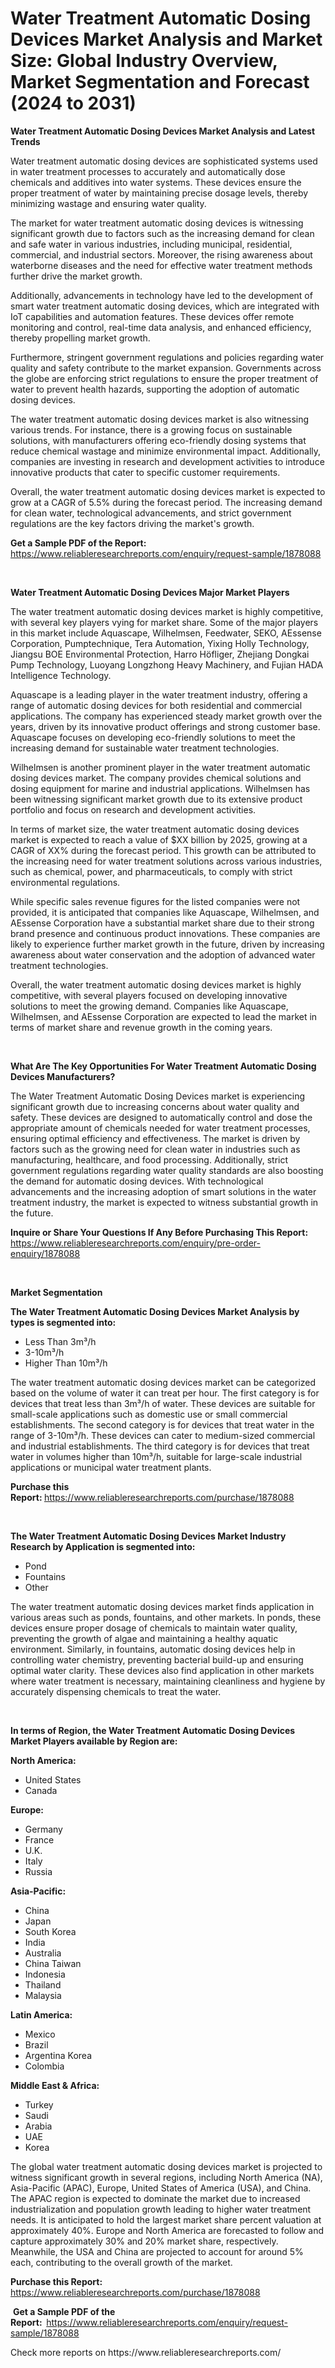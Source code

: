 <p><h1>Water Treatment Automatic Dosing Devices Market Analysis and Market Size: Global Industry Overview, Market Segmentation and Forecast (2024 to 2031)</h1></p><p><strong>Water Treatment Automatic Dosing Devices Market Analysis and Latest Trends</strong></p>
<p><p>Water treatment automatic dosing devices are sophisticated systems used in water treatment processes to accurately and automatically dose chemicals and additives into water systems. These devices ensure the proper treatment of water by maintaining precise dosage levels, thereby minimizing wastage and ensuring water quality.</p><p>The market for water treatment automatic dosing devices is witnessing significant growth due to factors such as the increasing demand for clean and safe water in various industries, including municipal, residential, commercial, and industrial sectors. Moreover, the rising awareness about waterborne diseases and the need for effective water treatment methods further drive the market growth.</p><p>Additionally, advancements in technology have led to the development of smart water treatment automatic dosing devices, which are integrated with IoT capabilities and automation features. These devices offer remote monitoring and control, real-time data analysis, and enhanced efficiency, thereby propelling market growth.</p><p>Furthermore, stringent government regulations and policies regarding water quality and safety contribute to the market expansion. Governments across the globe are enforcing strict regulations to ensure the proper treatment of water to prevent health hazards, supporting the adoption of automatic dosing devices.</p><p>The water treatment automatic dosing devices market is also witnessing various trends. For instance, there is a growing focus on sustainable solutions, with manufacturers offering eco-friendly dosing systems that reduce chemical wastage and minimize environmental impact. Additionally, companies are investing in research and development activities to introduce innovative products that cater to specific customer requirements.</p><p>Overall, the water treatment automatic dosing devices market is expected to grow at a CAGR of 5.5% during the forecast period. The increasing demand for clean water, technological advancements, and strict government regulations are the key factors driving the market's growth.</p></p>
<p><strong>Get a Sample PDF of the Report:&nbsp;</strong> <a href="https://www.reliableresearchreports.com/enquiry/request-sample/1878088">https://www.reliableresearchreports.com/enquiry/request-sample/1878088</a></p>
<p>&nbsp;</p>
<p><strong>Water Treatment Automatic Dosing Devices Major Market Players</strong></p>
<p><p>The water treatment automatic dosing devices market is highly competitive, with several key players vying for market share. Some of the major players in this market include Aquascape, Wilhelmsen, Feedwater, SEKO, AEssense Corporation, Pumptechnique, Tera Automation, Yixing Holly Technology, Jiangsu BOE Environmental Protection, Harro Höfliger, Zhejiang Dongkai Pump Technology, Luoyang Longzhong Heavy Machinery, and Fujian HADA Intelligence Technology.</p><p>Aquascape is a leading player in the water treatment industry, offering a range of automatic dosing devices for both residential and commercial applications. The company has experienced steady market growth over the years, driven by its innovative product offerings and strong customer base. Aquascape focuses on developing eco-friendly solutions to meet the increasing demand for sustainable water treatment technologies.</p><p>Wilhelmsen is another prominent player in the water treatment automatic dosing devices market. The company provides chemical solutions and dosing equipment for marine and industrial applications. Wilhelmsen has been witnessing significant market growth due to its extensive product portfolio and focus on research and development activities.</p><p>In terms of market size, the water treatment automatic dosing devices market is expected to reach a value of $XX billion by 2025, growing at a CAGR of XX% during the forecast period. This growth can be attributed to the increasing need for water treatment solutions across various industries, such as chemical, power, and pharmaceuticals, to comply with strict environmental regulations.</p><p>While specific sales revenue figures for the listed companies were not provided, it is anticipated that companies like Aquascape, Wilhelmsen, and AEssense Corporation have a substantial market share due to their strong brand presence and continuous product innovations. These companies are likely to experience further market growth in the future, driven by increasing awareness about water conservation and the adoption of advanced water treatment technologies.</p><p>Overall, the water treatment automatic dosing devices market is highly competitive, with several players focused on developing innovative solutions to meet the growing demand. Companies like Aquascape, Wilhelmsen, and AEssense Corporation are expected to lead the market in terms of market share and revenue growth in the coming years.</p></p>
<p>&nbsp;</p>
<p><strong>What Are The Key Opportunities For Water Treatment Automatic Dosing Devices Manufacturers?</strong></p>
<p><p>The Water Treatment Automatic Dosing Devices market is experiencing significant growth due to increasing concerns about water quality and safety. These devices are designed to automatically control and dose the appropriate amount of chemicals needed for water treatment processes, ensuring optimal efficiency and effectiveness. The market is driven by factors such as the growing need for clean water in industries such as manufacturing, healthcare, and food processing. Additionally, strict government regulations regarding water quality standards are also boosting the demand for automatic dosing devices. With technological advancements and the increasing adoption of smart solutions in the water treatment industry, the market is expected to witness substantial growth in the future.</p></p>
<p><strong>Inquire or Share Your Questions If Any Before Purchasing This Report:</strong> <a href="https://www.reliableresearchreports.com/enquiry/pre-order-enquiry/1878088">https://www.reliableresearchreports.com/enquiry/pre-order-enquiry/1878088</a></p>
<p>&nbsp;</p>
<p><strong>Market Segmentation</strong></p>
<p><strong>The Water Treatment Automatic Dosing Devices Market Analysis by types is segmented into:</strong></p>
<p><ul><li>Less Than 3m³/h</li><li>3-10m³/h</li><li>Higher Than 10m³/h</li></ul></p>
<p><p>The water treatment automatic dosing devices market can be categorized based on the volume of water it can treat per hour. The first category is for devices that treat less than 3m³/h of water. These devices are suitable for small-scale applications such as domestic use or small commercial establishments. The second category is for devices that treat water in the range of 3-10m³/h. These devices can cater to medium-sized commercial and industrial establishments. The third category is for devices that treat water in volumes higher than 10m³/h, suitable for large-scale industrial applications or municipal water treatment plants.</p></p>
<p><strong>Purchase this Report:&nbsp;</strong><a href="https://www.reliableresearchreports.com/purchase/1878088">https://www.reliableresearchreports.com/purchase/1878088</a></p>
<p>&nbsp;</p>
<p><strong>The Water Treatment Automatic Dosing Devices Market Industry Research by Application is segmented into:</strong></p>
<p><ul><li>Pond</li><li>Fountains</li><li>Other</li></ul></p>
<p><p>The water treatment automatic dosing devices market finds application in various areas such as ponds, fountains, and other markets. In ponds, these devices ensure proper dosage of chemicals to maintain water quality, preventing the growth of algae and maintaining a healthy aquatic environment. Similarly, in fountains, automatic dosing devices help in controlling water chemistry, preventing bacterial build-up and ensuring optimal water clarity. These devices also find application in other markets where water treatment is necessary, maintaining cleanliness and hygiene by accurately dispensing chemicals to treat the water.</p></p>
<p>&nbsp;</p>
<p><strong>In terms of Region, the Water Treatment Automatic Dosing Devices Market Players available by Region are:</strong></p>
<p>
    <p> <strong> North America: </strong>
        <ul>
            <li>United States</li>
            <li>Canada</li>
        </ul>
        </p> 
    <p> <strong> Europe: </strong>
        <ul>
            <li>Germany</li>
            <li>France</li>
            <li>U.K.</li>
            <li>Italy</li>
            <li>Russia</li>
        </ul>
        </p> 
    <p> <strong> Asia-Pacific: </strong>
        <ul>
            <li>China</li>
            <li>Japan</li>
            <li>South Korea</li>
            <li>India</li>
            <li>Australia</li>
            <li>China Taiwan</li>
            <li>Indonesia</li>
            <li>Thailand</li>
            <li>Malaysia</li>
        </ul>
        </p> 
    <p> <strong> Latin America: </strong>
        <ul>
            <li>Mexico</li>
            <li>Brazil</li>
            <li>Argentina Korea</li>
            <li>Colombia</li>
        </ul>
        </p> 
    <p> <strong> Middle East & Africa: </strong>
        <ul>
            <li>Turkey</li>
            <li>Saudi</li>
            <li>Arabia</li>
            <li>UAE</li>
            <li>Korea</li>
        </ul>
    </p>
    </p>
<p><p>The global water treatment automatic dosing devices market is projected to witness significant growth in several regions, including North America (NA), Asia-Pacific (APAC), Europe, United States of America (USA), and China. The APAC region is expected to dominate the market due to increased industrialization and population growth leading to higher water treatment needs. It is anticipated to hold the largest market share percent valuation at approximately 40%. Europe and North America are forecasted to follow and capture approximately 30% and 20% market share, respectively. Meanwhile, the USA and China are projected to account for around 5% each, contributing to the overall growth of the market.</p></p>
<p><strong>Purchase this Report: </strong><a href="https://www.reliableresearchreports.com/purchase/1878088">https://www.reliableresearchreports.com/purchase/1878088</a></p>
<p>&nbsp;<strong>Get a Sample PDF of the Report:&nbsp;&nbsp;</strong><a href="https://www.reliableresearchreports.com/enquiry/request-sample/1878088">https://www.reliableresearchreports.com/enquiry/request-sample/1878088</a></p>
<p><strong></strong></p>
<p>Check more reports on https://www.reliableresearchreports.com/</p>